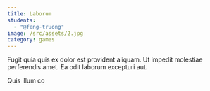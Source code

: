 ```yaml
---
title: Laborum
students:
  - "@feng-truong"
image: /src/assets/2.jpg
category: games
---
```

Fugit quia quis ex dolor est provident aliquam. Ut impedit molestiae perferendis amet. Ea odit laborum excepturi aut.

Quis illum co